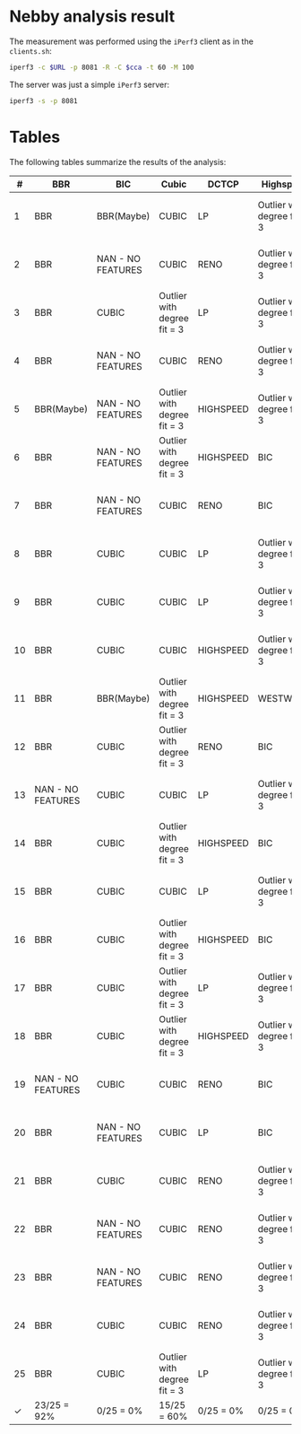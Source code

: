 # Nebby analysis result

The measurement was performed using the `iPerf3` client as in the `clients.sh`:
```bash
iperf3 -c $URL -p 8081 -R -C $cca -t 60 -M 100
```
The server was just a simple `iPerf3` server:
```bash
iperf3 -s -p 8081
```

# Tables

The following tables summarize the results of the analysis:

| #  | BBR               | BIC               | Cubic                       | DCTCP     | Highspeed                   | HTCP       | LP          | Reno       | Scalable                    | Vegas                       | Veno        | Westwood  | YeAH                        |
|----|-------------------|-------------------|-----------------------------|-----------|-----------------------------|------------|-------------|------------|-----------------------------|-----------------------------|-------------|-----------|-----------------------------|
| 1  | BBR               | BBR(Maybe)        | CUBIC                       | LP        | Outlier with degree fit = 3 | BBR(Maybe) | HIGHSPEED   | HIGHSPEED  | CUBICQ                      | TOO MUCH MSE ERROR          | CUBICQ      | RENO      | CUBICQ                      |
| 2  | BBR               | NAN - NO FEATURES | CUBIC                       | RENO      | Outlier with degree fit = 3 | BBR(Maybe) | RENO        | HIGHSPEED  | VENO                        | TOO MUCH MSE ERROR          | VENO        | HIGHSPEED | YEAH                        |
| 3  | BBR               | CUBIC             | Outlier with degree fit = 3 | LP        | Outlier with degree fit = 3 | BBR(Maybe) | LP          | LP         | WESTWOOD                    | TOO MUCH MSE ERROR          | CUBICQ      | LP        | BIC                         |
| 4  | BBR               | NAN - NO FEATURES | CUBIC                       | RENO      | Outlier with degree fit = 3 | BBR(Maybe) | LP          | LP         | BIC                         | TOO MUCH MSE ERROR          | CUBICQ      | RENO      | HIGHSPEED                   |
| 5  | BBR(Maybe)        | NAN - NO FEATURES | Outlier with degree fit = 3 | HIGHSPEED | Outlier with degree fit = 3 | BBR(Maybe) | LP          | LP         | Outlier with degree fit = 1 | TOO MUCH MSE ERROR          | HIGHSPEED   | HIGHSPEED | CUBICQ                      |
| 6  | BBR               | NAN - NO FEATURES | Outlier with degree fit = 3 | HIGHSPEED | BIC                         | BBR(Maybe) | RENO        | RENO       | Outlier with degree fit = 1 | TOO MUCH MSE ERROR          | VENO        | RENO      | Outlier with degree fit = 1 |
| 7  | BBR               | NAN - NO FEATURES | CUBIC                       | RENO      | BIC                         | BBR(Maybe) | RENO        | RENO       | VENO                        | TOO MUCH MSE ERROR          | VENO        | RENO      | WESTWOOD                    |
| 8  | BBR               | CUBIC             | CUBIC                       | LP        | Outlier with degree fit = 3 | BBR(Maybe) | VENO        | HIGHSPEED  | BIC                         | Outlier with degree fit = 3 | WESTWOOD    | HIGHSPEED | BIC                         |
| 9  | BBR               | CUBIC             | CUBIC                       | LP        | Outlier with degree fit = 3 | BBR(Maybe) | HIGHSPEED   | LP         | CUBICQ                      | TOO MUCH MSE ERROR          | VENO        | HIGHSPEED | Outlier with degree fit = 1 |
| 10 | BBR               | CUBIC             | CUBIC                       | HIGHSPEED | Outlier with degree fit = 3 | BBR(Maybe) | HIGHSPEED   | LP         | BIC                         | TOO MUCH MSE ERROR          | VENO        | HIGHSPEED | HIGHSPEED                   |
| 11 | BBR               | BBR(Maybe)        | Outlier with degree fit = 3 | HIGHSPEED | WESTWOOD                    | BBR(Maybe) | HIGHSPEED   | HIGHSPEED  | VENO                        | TOO MUCH MSE ERROR          | WESTWOOD    | RENO      | NAN - NO FEATURES           |
| 12 | BBR               | CUBIC             | Outlier with degree fit = 3 | RENO      | BIC                         | BBR(Maybe) | HIGHSPEED   | HIGHSPEED  | BIC                         | TOO MUCH MSE ERROR          | WESTWOOD    | HIGHSPEED | VENO                        |
| 13 | NAN - NO FEATURES | CUBIC             | CUBIC                       | LP        | Outlier with degree fit = 3 | BBR(Maybe) | RENO        | HIGHSPEED  | Outlier with degree fit = 1 | TOO MUCH MSE ERROR          | VENO        | RENO      | Outlier with degree fit = 1 |
| 14 | BBR               | CUBIC             | Outlier with degree fit = 3 | HIGHSPEED | BIC                         | BBR(Maybe) | LP          | RENO       | BIC                         | TOO MUCH MSE ERROR          | VENO        | RENO      | HIGHSPEED                   |
| 15 | BBR               | CUBIC             | CUBIC                       | LP        | Outlier with degree fit = 3 | BBR(Maybe) | RENO        | LP         | Outlier with degree fit = 1 | Outlier with degree fit = 3 | CUBICQ      | HIGHSPEED | Outlier with degree fit = 1 |
| 16 | BBR               | CUBIC             | Outlier with degree fit = 3 | HIGHSPEED | BIC                         | BBR(Maybe) | LP          | LP         | WESTWOOD                    | TOO MUCH MSE ERROR          | CUBICQ      | RENO      | HIGHSPEED                   |
| 17 | BBR               | CUBIC             | Outlier with degree fit = 3 | LP        | Outlier with degree fit = 3 | BBR(Maybe) | LP          | HIGHSPEED  | BIC                         | TOO MUCH MSE ERROR          | CUBICQ      | RENO      | HIGHSPEED                   |
| 18 | BBR               | CUBIC             | Outlier with degree fit = 3 | HIGHSPEED | Outlier with degree fit = 3 | BBR(Maybe) | LP          | LP         | VENO                        | TOO MUCH MSE ERROR          | WESTWOOD    | DCTCP     | CUBICQ                      |
| 19 | NAN - NO FEATURES | CUBIC             | CUBIC                       | RENO      | BIC                         | BBR(Maybe) | HIGHSPEED   | LP         | YEAH                        | TOO MUCH MSE ERROR          | WESTWOOD    | HIGHSPEED | HIGHSPEED                   |
| 20 | BBR               | NAN - NO FEATURES | CUBIC                       | LP        | BIC                         | BBR(Maybe) | HIGHSPEED   | HIGHSPEED  | Outlier with degree fit = 1 | TOO MUCH MSE ERROR          | VENO        | RENO      | YEAH                        |
| 21 | BBR               | CUBIC             | CUBIC                       | RENO      | Outlier with degree fit = 3 | BBR(Maybe) | LP          | RENO       | BIC                         | Outlier with degree fit = 3 | VENO        | RENO      | VENO                        |
| 22 | BBR               | NAN - NO FEATURES | CUBIC                       | RENO      | Outlier with degree fit = 3 | BBR(Maybe) | LP          | LP         | VENO                        | TOO MUCH MSE ERROR          | WESTWOOD    | BIC       | Outlier with degree fit =   |
| 23 | BBR               | NAN - NO FEATURES | CUBIC                       | RENO      | Outlier with degree fit = 3 | BBR(Maybe) | LP          | LP         | CUBICQ                      | TOO MUCH MSE ERROR          | WESTWOOD    | RENO      | HIGHSPEED                   |
| 24 | BBR               | CUBIC             | CUBIC                       | RENO      | Outlier with degree fit = 3 | BBR(Maybe) | LP          | HIGHSPEED  | YEAH                        | TOO MUCH MSE ERROR          | WESTWOOD    | RENO      | VENO                        |
| 25 | BBR               | CUBIC             | Outlier with degree fit = 3 | LP        | Outlier with degree fit = 3 | BBR(Maybe) | RENO        | RENO       | Outlier with degree fit = 1 | TOO MUCH MSE ERROR          | VENO        | RENO      | HIGHSPEED                   |
| ✓ | 23/25 = 92%       | 0/25 = 0%         | 15/25 = 60%                 | 0/25 = 0% | 0/25 = 0%                   | 0/25 = 0%  | 14/25 = 56% | 5/25 = 20% | 0/25 = 0%                   | 0/25 = 0%                   | 10/25 = 40% | 0/25 = 0% | 2/25 = 8%                   |
